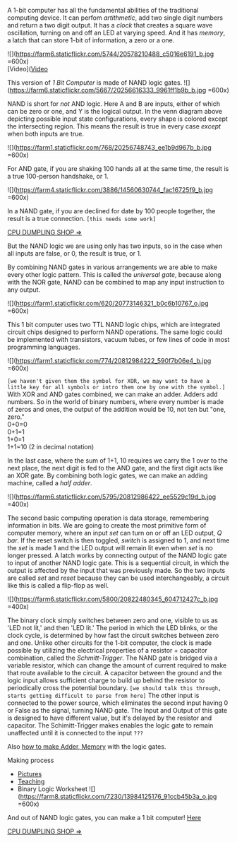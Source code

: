 A 1-bit computer has all the fundamental abilities of the traditional computing device. It can perfom *artithmetic*, add two single digit numbers and return a two digit output. It has a *clock* that creates a square wave oscillation, turning on and off an LED at varying speed. And it has *memory*, a latch that can store 1-bit of information, a zero or a one. 

 
![](https://farm6.staticflickr.com/5744/20578210488_c5016e6191_b.jpg =600x)
</br>
[Video]([Video](https://vimeo.com/136769465)
 

This version of *1 Bit Computer* is made of NAND logic gates. 
![](https://farm6.staticflickr.com/5667/20256616333_9961ff1b9b_b.jpg =600x)

NAND is short for *not* AND logic. Here A and B are inputs, either of which can be zero or one, and Y is the logical output. In the venn diagram above depicting possible input state configurations, every shape is colored except the intersecting region. This means the result is true in every case *except* when both inputs are true.  

![](https://farm1.staticflickr.com/768/20256748743_ee1b9d967b_b.jpg =600x)


For AND gate, if you are shaking 100 hands all at the same time, the result is a true 100-person handshake, or 1.

![](https://farm4.staticflickr.com/3886/14560630744_fac16725f9_b.jpg =600x)

In a NAND gate, if you are declined for date by 100 people together, the result is a true connection. ```[this needs some work]```

[CPU DUMPLING SHOP ⇒](https://github.com/tchoi8/handmadecomputer/blob/master/Dumpling/readme.md)


But the NAND logic we are using only has two inputs, so in the case when all inputs are false, or 0, the result is true, or 1. 


By combining NAND gates in various arrangements we are able to make every other logic pattern. This is called the *universal gate*, because along with the NOR gate, NAND can be combined to map any input instruction to any output. 

 
![](https://farm1.staticflickr.com/620/20773146321_b0c6b10767_o.jpg =600x)

This 1 bit computer uses two TTL NAND logic chips, which are integrated circuit chips designed to perform NAND operations. The same logic could be implemented with transistors, vacuum tubes, or few lines of code in most programming languages.

![](https://farm1.staticflickr.com/774/20812984222_590f7b06e4_b.jpg =600x)


```[we haven't given them the symbol for XOR, we may want to have a little key for all symbols or intro them one by one with the symbol.]``` With XOR and AND gates combined, we can make an adder. Adders add numbers. So in the world of binary numbers, where every number is made of zeros and ones, the output of the addition would be 10, not ten but "one, zero." 
</br>
0+0=0</br>
0+1=1 </br>
1+0=1 </br>
1+1=10 (2 in decimal notation) </br>

In the last case, where the sum of 1+1, 10 requires we carry the 1 over to the next place, the next digit is fed to the AND gate, and the first digit acts like an XOR gate. By combining both logic gates, we can make an adding machine, called a *half adder*.  

![](https://farm6.staticflickr.com/5795/20812986422_ee5529c19d_b.jpg =400x)

The second basic computing operation is data storage, remembering information in bits. We are going to create the most primitive form of computer memory, where an input *set* can turn on or off an LED output, *Q bar*. If the reset switch is then toggled, *switch* is assigned to 1, and next time the *set* is made 1 and the LED output will remain lit even when *set* is no longer pressed. A latch works by connecting output of the NAND logic gate to input of another NAND logic gate. This is a sequential circuit, in which the output is affected by the input that was previously made. So the two inputs are called *set* and *reset* because they can be used interchangeably, a circuit like this is called a flip-flop as well. 

![](https://farm6.staticflickr.com/5800/20822480345_604712427c_b.jpg =400x)

The binary clock simply switches between zero and one, visible to us as 'LED not lit,' and then 'LED lit.' The period in which the LED blinks, or the clock cycle, is determined by how fast the circuit switches between zero and one. Unlike other circuits for the 1-bit computer, the clock is made possible by utilizing the electrical properties of a resistor + capacitor combination, called the *Schmitt-Trigger*. The NAND gate is bridged via a variable resistor, which can change the amount of current required to make that route available to the circuit. A capacitor between the ground and the logic input allows sufficient charge to build up behind the resistor to periodically cross the potential boundary. ```[we should talk this through, starts getting difficult to parse from here]``` The other input is connected to the power source, which eliminates the second input having 0 or False as the signal, turning NAND gate. The Input and Output of this gate is designed to have different value, but it's delayed by the resistor and capacitor. The Schimitt-Trigger makes enables the logic gate to remain unaffected until it is connected to the input ```???```




Also [how to make Adder, Memory](https://farm8.staticflickr.com/7251/14007688534_adb24c48f8_k.jpg) with the logic gates. 
 

Making process 

- [Pictures](https://www.flickr.com/photos/80913365@N04/20093606613)
- [Teaching](https://www.flickr.com/photos/80913365@N04/20526747300)
-  Binary Logic Worksheet ![](https://farm8.staticflickr.com/7230/13984125176_91ccb45b3a_o.jpg =600x)


And out of NAND logic gates, you can make a 1 bit computer! 
[Here](https://github.com/tchoi8/handmadecomputer/tree/master/Binary/NAND)

[CPU DUMPLING SHOP ⇒](https://github.com/tchoi8/handmadecomputer/blob/master/Dumpling/readme.md)
